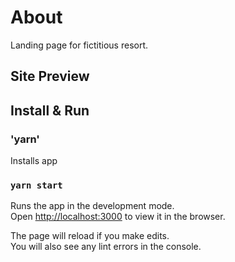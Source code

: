 # About

Landing page for fictitious resort.

## Site Preview

## Install & Run

### 'yarn'

Installs app

### `yarn start`

Runs the app in the development mode.\
Open [http://localhost:3000](http://localhost:3000) to view it in the browser.

The page will reload if you make edits.\
You will also see any lint errors in the console.
